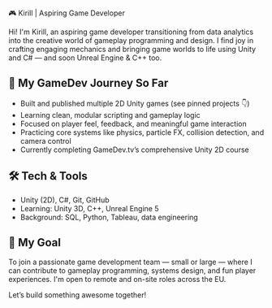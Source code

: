 🎮 Kirill | Aspiring Game Developer

Hi! I'm Kirill, an aspiring game developer transitioning from data analytics into the creative world of gameplay programming and design. I find joy in crafting engaging mechanics and bringing game worlds to life using Unity and C# — and soon Unreal Engine & C++ too.

## 🚀 My GameDev Journey So Far
- Built and published multiple 2D Unity games (see pinned projects 👇)
- Learning clean, modular scripting and gameplay logic
- Focused on player feel, feedback, and meaningful game interaction
- Practicing core systems like physics, particle FX, collision detection, and camera control
- Currently completing GameDev.tv’s comprehensive Unity 2D course

## 🛠️ Tech & Tools
- Unity (2D), C#, Git, GitHub
- Learning: Unity 3D, C++, Unreal Engine 5
- Background: SQL, Python, Tableau, data engineering

## 🎯 My Goal
To join a passionate game development team — small or large — where I can contribute to gameplay programming, systems design, and fun player experiences. I'm open to remote and on-site roles across the EU.

Let’s build something awesome together!
